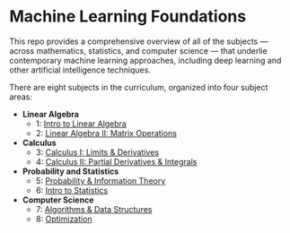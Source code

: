 # Machine Learning Foundations

This repo provides a comprehensive overview of all of the subjects — across mathematics, statistics, and computer science — that underlie contemporary machine learning approaches, including deep learning and other artificial intelligence techniques.

There are eight subjects in the curriculum, organized into four subject areas:

* **Linear Algebra**
   * 1: [Intro to Linear Algebra](https://github.com/NicolasJorquera/ML-Foundations/blob/main/1-intro-to-linear-algebra.ipynb)
   * 2: [Linear Algebra II: Matrix Operations](https://github.com/NicolasJorquera/ML-Foundations/blob/main/2-linear-algebra.ipynb)
* **Calculus**
   * 3: [Calculus I: Limits & Derivatives](https://github.com/NicolasJorquera/ML-Foundations/blob/main/3-calculus-i.ipynb)
   * 4: [Calculus II: Partial Derivatives & Integrals](https://github.com/NicolasJorquera/ML-Foundations/blob/main/4-calculus-ii.ipynb)
* **Probability and Statistics**
   * 5: [Probability & Information Theory](https://github.com/NicolasJorquera/ML-Foundations/blob/main/5-probability.ipynb)
   * 6: [Intro to Statistics](https://github.com/NicolasJorquera/ML-Foundations/blob/main/6-statistics.ipynb)
* **Computer Science**
   * 7: [Algorithms & Data Structures](https://github.com/NicolasJorquera/ML-Foundations/blob/main/7-data-structures.ipynb)
   * 8: [Optimization](https://github.com/NicolasJorquera/ML-Foundations/blob/main/8-optimization.ipynb)
